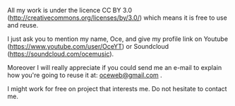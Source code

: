 All my work is under the licence CC BY 3.0 (http://creativecommons.org/licenses/by/3.0/) 
which means it is free to use and reuse.

I just ask you to mention my name, Oce, and give my profile link on Youtube (https://www.youtube.com/user/OceYT) 
or Soundcloud (https://soundcloud.com/ocemusic).

Moreover I will really appreciate if you could send me an e-mail to explain how you're going to reuse it 
at: oceweb@gmail.com .

I might work for free on project that interests me. Do not hesitate to contact me.
